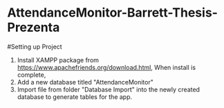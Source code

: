 # AttendanceMonitor-Barrett-Thesis-Prezenta

#Setting up Project
1. Install XAMPP package from https://www.apachefriends.org/download.html,
   When install is complete,
2. Add a new database titled "AttendanceMonitor"
3. Import file from folder "Database Import" into the newly created database to generate tables for the app.
